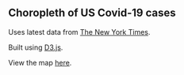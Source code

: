 ## Choropleth of US Covid-19 cases

Uses latest data from [The New York Times](https://github.com/nytimes/covid-19-data).

Built using [D3.js](https://d3js.org/).

View the map [here](https://davidbody.github.io/covid-19-map).
